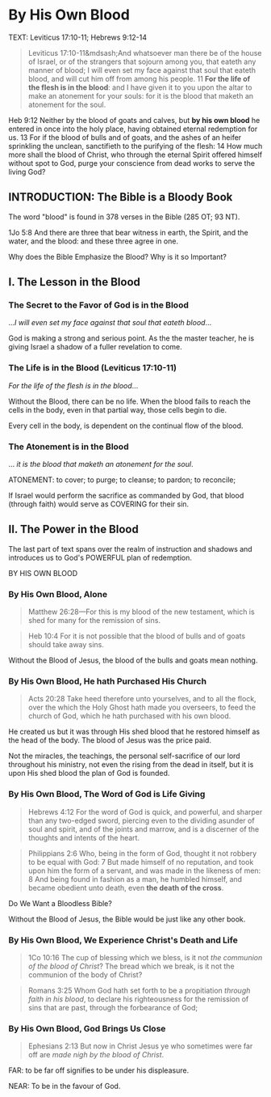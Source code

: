 <!-- 20150531 -->

# By His Own Blood

TEXT: Leviticus 17:10-11; Hebrews 9:12-14

> Leviticus 17:10-11&mdsash;And whatsoever man there be of the house of Israel, or of the strangers that sojourn among you, that eateth any manner of blood; I will even set my face against that soul that eateth blood, and will cut him off from among his people. 11 **For the life of the flesh is in the blood**: and I have given it to you upon the altar to make an atonement for your souls: for it is the blood that maketh an atonement for the soul.

Heb 9:12 Neither by the blood of goats and calves, but **by his own blood** he entered in once into the holy place, having obtained eternal redemption for us. 13 For if the blood of bulls and of goats, and the ashes of an heifer sprinkling the unclean, sanctifieth to the purifying of the flesh: 14 How much more shall the blood of Christ, who through the eternal Spirit offered himself without spot to God, purge your conscience from dead works to serve the living God?

## INTRODUCTION: The Bible is a Bloody Book

The word "blood" is found in 378 verses in the Bible (285 OT; 93 NT).

1Jo 5:8 And there are three that bear witness in earth, the Spirit, and the water, and the blood: and these three agree in one.

Why does the Bible Emphasize the Blood? Why is it so Important?

## I. The Lesson in the Blood

### The Secret to the Favor of God is in the Blood

&hellip;*I will even set my face against that soul that eateth blood*&hellip;

God is making a strong and serious point. As the the master teacher, he is giving Israel a shadow of a fuller revelation to come.

### The Life is in the Blood (Leviticus 17:10-11)

*For the life of the flesh is in the blood*&hellip;

Without the Blood, there can be no life. When the blood fails to reach the cells in the body, even in that partial way, those cells begin to die.

Every cell in the body, is dependent on the continual flow of the blood.

### The Atonement is in the Blood

&hellip; *it is the blood that maketh an atonement for the soul*.

ATONEMENT: to cover; to purge; to cleanse; to pardon; to reconcile;

If Israel would perform the sacrifice as commanded by God, that blood (through faith) would serve as COVERING for their sin.

## II. The Power in the Blood

The last part of text spans over the realm of instruction and shadows and introduces us to God's POWERFUL plan of redemption.

BY HIS OWN BLOOD

### By His Own Blood, Alone

> Matthew 26:28&mdash;For this is my blood of the new testament, which is shed for many for the remission of sins.

> Heb 10:4 For it is not possible that the blood of bulls and of goats should take away sins.

Without the Blood of Jesus, the blood of the bulls and goats mean nothing.

### By His Own Blood, He hath Purchased His Church

> Acts 20:28 Take heed therefore unto yourselves, and to all the flock, over the which the Holy Ghost hath made you overseers, to feed the church of God, which he hath purchased with his own blood.

He created us but it was through His shed blood that he restored himself as the head of the body. The blood of Jesus was the price paid.

Not the miracles, the teachings, the personal self-sacrifice of our lord throughout his ministry, not even the rising from the dead in itself, but it is upon His shed blood the plan of God is founded.

### By His Own Blood, The Word of God is Life Giving

> Hebrews 4:12 For the word of God is quick, and powerful, and sharper than any two-edged sword, piercing even to the dividing asunder of soul and spirit, and of the joints and marrow, and is a discerner of the thoughts and intents of the heart.

> Philippians 2:6 Who, being in the form of God, thought it not robbery to be equal with God: 7 But made himself of no reputation, and took upon him the form of a servant, and was made in the likeness of men: 8 And being found in fashion as a man, he humbled himself, and became obedient unto death, even **the death of the cross**.

Do We Want a Bloodless Bible?

Without the Blood of Jesus, the Bible would be just like any other book. 

### By His Own Blood, We Experience Christ's Death and Life

> 1Co 10:16 The cup of blessing which we bless, is it not *the communion of the blood of Christ*? The bread which we break, is it not the communion of the body of Christ?

>Romans 3:25 Whom God hath set forth to be a propitiation *through faith in his blood*, to declare his righteousness for the remission of sins that are past, through the forbearance of God; 

### By His Own Blood, God Brings Us Close

> Ephesians 2:13 But now in Christ Jesus ye who sometimes were far off are *made nigh by the blood of Christ*.

FAR: to be far off signifies to be under his displeasure.

NEAR: To be in the favour of God. 